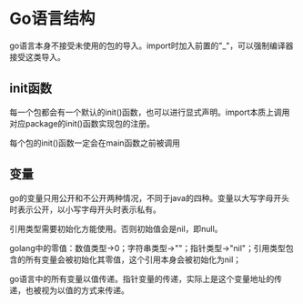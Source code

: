 # Go语言结构

go语言本身不接受未使用的包的导入。import时加入前置的"_"，可以强制编译器接受这类导入。

## init函数

每一个包都会有一个默认的init()函数，也可以进行显式声明。import本质上调用对应package的init()函数实现包的注册。

每个包的init()函数一定会在main函数之前被调用

## 变量

go的变量只用公开和不公开两种情况，不同于java的四种。变量以大写字母开头时表示公开，以小写字母开头时表示私有。

引用类型需要初始化方能使用。否则初始值会是nil，即null。

golang中的零值：数值类型->0；字符串类型->""；指针类型->"nil"；引用类型包含的所有变量会被初始化其零值，这个引用本身会被初始化为nil；

go语言中的所有变量以值传递。指针变量的传递，实际上是这个变量地址的传递，也被视为以值的方式来传递。



